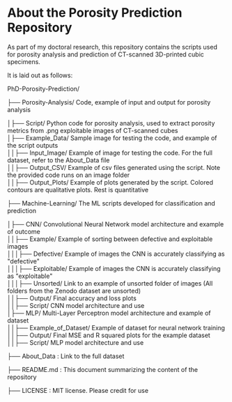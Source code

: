 # About the Porosity Prediction Repository

As part of my doctoral research, this repository contains the scripts used for porosity analysis and prediction of CT-scanned 3D-printed cubic specimens.  

It is laid out as follows:

PhD-Porosity-Prediction/  
                                                                                                                                                                                  
├── Porosity-Analysis/                  Code, example of input and output for porosity analysis  
                                                                                                                                                                                  
│├── Script/                          Python code for porosity analysis, used to extract porosity metrics from .png exploitable images of CT-scanned cubes  
│├── Example_Data/                    Sample image for testing the code, and example of the script outputs  
││├── Input_Image/                Example of image for testing the code.  For the full dataset, refer to the About_Data file  
││├── Output_CSV/                 Example of csv files generated using the script. Note the provided code runs on an image folder  
││├── Output_Plots/               Example of plots generated by the script. Colored contours are qualitative plots. Rest is quantitative   
                                                                                                                                                                                  
                                                                                                                                                                                  
├── Machine-Learning/                   The ML scripts developed for classification and prediction  
                                                                                                                                                                                  
│├── CNN/                             Convolutional Neural Network model architecture and example of outcome    
││├── Example/                  Example of sorting between defective and exploitable images  
│││├── Defective/               Example of images the CNN is accurately classifying as "defective"  
│││├── Exploitable/             Example of images the CNN is accurately classifying as "exploitable"  
│││├── Unsorted/                Link to an example of unsorted folder of images (All folders from the Zenodo dataset are unsorted)  
││├── Output/                   Final accuracy and loss plots  
││├── Script/                   CNN model architecture and use  
│├── MLP/                            Multi-Layer Perceptron model architecture and example of dataset  
││├── Example_of_Dataset/         Example of dataset for neural network training  
││├── Output/                     Final MSE and R squared plots for the example dataset  
││├── Script/                     MLP model architecture and use  
                                                                          
                                                                                                                                                                                  
├── About_Data                         : Link to the full dataset  
                                                                                                                                                                                  
├── README.md                         :  This document summarizing the content of the repository  
                                                                                                                                                                                  
├── LICENSE                         :    MIT license. Please credit for use  
                                                                                                                                                                                  
